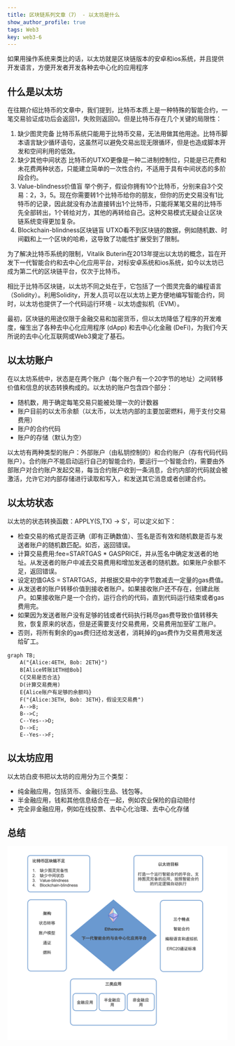 ```yaml
---
title: 区块链系列文章（7） - 以太坊是什么
show_author_profile: true
tags: Web3
key: web3-6
---
```


如果用操作系统来类比的话，以太坊就是区块链版本的安卓和ios系统，并且提供开发语言，方便开发者开发各种去中心化的应用程序

<!--more-->

## 什么是以太坊

在往期介绍比特币的文章中，我们提到，比特币本质上是一种特殊的智能合约，一笔交易验证成功后会返回1，失败则返回0。但是比特币存在几个关键的局限性：
1. 缺少图灵完备
比特币系统只能用于比特币交易，无法用做其他用途。比特币脚本语言缺少循环语句，这虽然可以避免交易出现无限循环，但是也造成脚本开发和空间利用的低效。
2. 缺少其他中间状态
比特币的UTXO更像是一种二进制控制位，只能是已花费和未花费两种状态，只能建立简单的一次性合约，不适用于具有中间状态的多阶段合约。
3. Value-blindness价值盲
举个例子，假设你拥有10个比特币，分别来自3个交易：2，3，5。现在你需要转1个比特币给你的朋友，但你的历史交易没有1比特币的记录，因此就没有办法直接转出1个比特币，只能将某笔交易的比特币先全部转出，1个转给对方，其他的再转给自己。这种交易模式无疑会让区块链系统变得更加复杂。
4. Blockchain-blindness区块链盲
UTXO看不到区块链的数据，例如随机数、时间戳和上一个区块的哈希，这导致了功能性扩展受到了限制。

为了解决比特币系统的限制，Vitalik Buterin在2013年提出以太坊的概念，旨在开发下一代智能合约和去中心化应用平台，对标安卓系统和ios系统，如今以太坊已成为第二代的区块链平台，仅次于比特币。

相比于比特币区块链，以太坊不同之处在于，它包括了一个图灵完备的编程语言（Solidity）。利用Solidity，开发人员可以在以太坊上更方便地编写智能合约，同时，以太坊也提供了一个代码运行环境 - 以太坊虚拟机（EVM）。

最初，区块链的用途仅限于金融交易和加密货币，但以太坊降低了程序的开发难度，催生出了各种去中心化应用程序 (dApp) 和去中心化金融 (DeFi)，为我们今天所说的去中心化互联网或Web3奠定了基石。

## 以太坊账户

在以太坊系统中，状态是在两个账户（每个账户有一个20字节的地址）之间转移价值和信息的状态转换构成的。以太坊的账户包含四个部分：

- 随机数，用于确定每笔交易只能被处理一次的计数器
- 账户目前的以太币余额（以太币，以太坊内部的主要加密燃料，用于支付交易费用）
- 账户的合约代码
- 账户的存储（默认为空）

以太坊有两种类型的账户：外部账户（由私钥控制的）和合约账户（存有代码代码账户）。合约账户不能启动运行自己的智能合约，要运行一个智能合约，需要由外部账户对合约账户发起交易，每当合约账户收到一条消息，合约内部的代码就会被激活，允许它对内部存储进行读取和写入，和发送其它消息或者创建合约。

## 以太坊状态

以太坊的状态转换函数：APPLY(S,TX) -> S'，可以定义如下：

- 检查交易的格式是否正确（即有正确数值）、签名是否有效和随机数是否与发送者账户的随机数匹配。如否，返回错误。
- 计算交易费用:fee=STARTGAS * GASPRICE，并从签名中确定发送者的地址。从发送者的账户中减去交易费用和增加发送者的随机数。如果账户余额不足，返回错误。
- 设定初值GAS = STARTGAS，并根据交易中的字节数减去一定量的gas费值。
- 从发送者的账户转移价值到接收者账户。如果接收账户还不存在，创建此账户。如果接收账户是一个合约，运行合约的代码，直到代码运行结束或者gas费用完。
- 如果因为发送者账户没有足够的钱或者代码执行耗尽gas费导致价值转移失败，恢复原来的状态，但是还需要支付交易费用，交易费用加至矿工账户。
- 否则，将所有剩余的gas费归还给发送者，消耗掉的gas费作为交易费用发送给矿工。

```mermaid
graph TB;
    A("{Alice:4ETH, Bob: 2ETH}")
    B[Alice转账1ETH给Bob]
    C{交易是否合法}
    D(计算交易费用)
    E{Alice账户有足够的余额吗}
    F("{Alice:3ETH, Bob: 3ETH}，假设无交易费")
    A-->B;
    B-->C;
    C--Yes-->D;
    D-->E;
    E--Yes-->F;
```
## 以太坊应用

以太坊白皮书把以太坊的应用分为三个类型：
- 纯金融应用，包括货币、金融衍生品、钱包等。
- 半金融应用，钱和其他信息结合在一起，例如农业保险的自动赔付
- 完全非金融应用，例如在线投票、去中心化治理、去中心化存储

## 总结

![eth](https://github.com/darcy-fzh/darcy-fzh.github.io/raw/master/screenshots/eth.png)